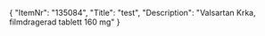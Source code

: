 {
  "ItemNr": "135084",
  "Title": "test",
  "Description": "Valsartan Krka, filmdragerad tablett 160 mg"
}